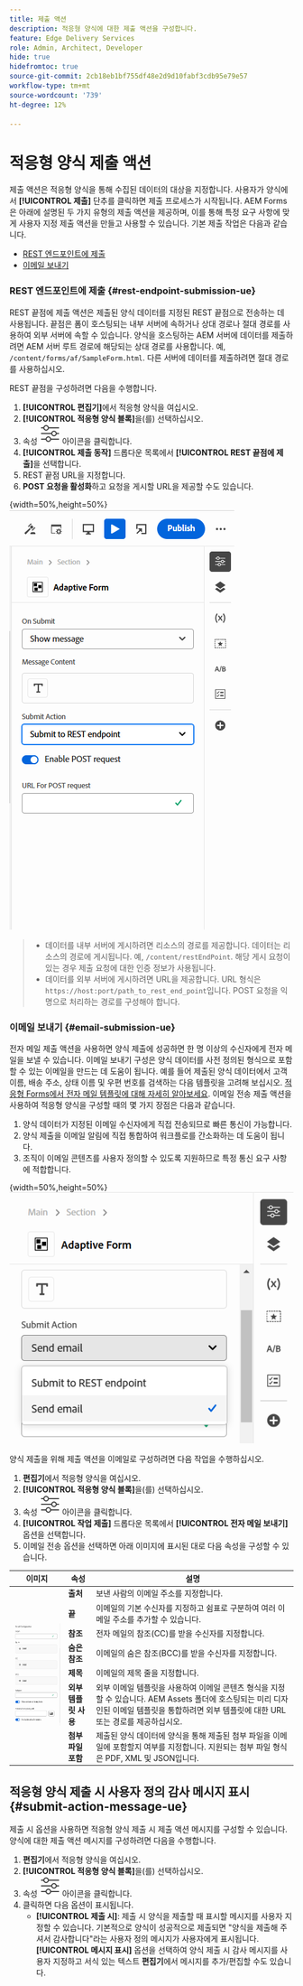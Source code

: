 ```yaml
---
title: 제출 액션
description: 적응형 양식에 대한 제출 액션을 구성합니다.
feature: Edge Delivery Services
role: Admin, Architect, Developer
hide: true
hidefromtoc: true
source-git-commit: 2cb18eb1bf755df48e2d9d10fabf3cdb95e79e57
workflow-type: tm+mt
source-wordcount: '739'
ht-degree: 12%

---
```



# 적응형 양식 제출 액션

제출 액션은 적응형 양식을 통해 수집된 데이터의 대상을 지정합니다. 사용자가 양식에서 **[!UICONTROL 제출]** 단추를 클릭하면 제출 프로세스가 시작됩니다. AEM Forms은 아래에 설명된 두 가지 유형의 제출 액션을 제공하며, 이를 통해 특정 요구 사항에 맞게 사용자 지정 제출 액션을 만들고 사용할 수 있습니다. 기본 제출 작업은 다음과 같습니다.

<!--To define a Submit Action for an Adaptive Form, you use the Properties dialog of the **Adaptive Form block** in the **Editor**-->

* [REST 엔드포인트에 제출](#rest-endpoint-submission-ue)
* [이메일 보내기](#email-submission-ue)


### REST 엔드포인트에 제출 {#rest-endpoint-submission-ue}

REST 끝점에 제출 액션은 제출된 양식 데이터를 지정된 REST 끝점으로 전송하는 데 사용됩니다. 끝점은 폼이 호스팅되는 내부 서버에 속하거나 상대 경로나 절대 경로를 사용하여 외부 서버에 속할 수 있습니다. 양식을 호스팅하는 AEM 서버에 데이터를 제출하려면 AEM 서버 루트 경로에 해당되는 상대 경로를 사용합니다. 예, `/content/forms/af/SampleForm.html`. 다른 서버에 데이터를 제출하려면 절대 경로를 사용하십시오.

<!--Configuring the Submit Action to REST Endpoint for Adaptive Forms offers several benefits such as:  
* It facilitates seamless integration of form data with external systems and services via RESTful APIs.  
* Offers flexibility in managing data submissions from Adaptive Forms, accommodating dynamic and complex data structures.  
* Allows dynamic mapping of form fields to parameters within the REST endpoint URL, enabling adaptable and customizable data submissions.
-->



REST 끝점을 구성하려면 다음을 수행합니다.

1. **[!UICONTROL 편집기]**&#x200B;에서 적응형 양식을 여십시오.
1. **[!UICONTROL 적응형 양식 블록]**&#x200B;을(를) 선택하십시오.
1. 속성 ![속성](/help/forms/assets/Smock_Properties_18_N.svg) 아이콘을 클릭합니다.
1. **[!UICONTROL 제출 동작]** 드롭다운 목록에서 **[!UICONTROL REST 끝점에 제출]**&#x200B;을 선택합니다.
1. REST 끝점 URL을 지정합니다.
1. **POST 요청을 활성화**&#x200B;하고 요청을 게시할 URL을 제공할 수도 있습니다.

{width=50%,height=50%}![적응형 양식에 대한 사후 요청 활성화](/help/forms/assets/enable-post-request-ue.png)

>
>
> * 데이터를 내부 서버에 게시하려면 리소스의 경로를 제공합니다. 데이터는 리소스의 경로에 게시됩니다. 예, `/content/restEndPoint`. 해당 게시 요청이 있는 경우 제출 요청에 대한 인증 정보가 사용됩니다.
> * 데이터를 외부 서버에 게시하려면 URL을 제공합니다. URL 형식은 `https://host:port/path_to_rest_end_point`입니다. POST 요청을 익명으로 처리하는 경로를 구성해야 합니다.

### 이메일 보내기 {#email-submission-ue}

전자 메일 제출 액션을 사용하면 양식 제출에 성공하면 한 명 이상의 수신자에게 전자 메일을 보낼 수 있습니다. 이메일 보내기 구성은 양식 데이터를 사전 정의된 형식으로 포함할 수 있는 이메일을 만드는 데 도움이 됩니다. 예를 들어 제출된 양식 데이터에서 고객 이름, 배송 주소, 상태 이름 및 우편 번호를 검색하는 다음 템플릿을 고려해 보십시오. [적응형 Forms에서 전자 메일 템플릿에 대해 자세히 알아보세요](/help/forms/html-email-templates-in-adaptive-forms.md). 이메일 전송 제출 액션을 사용하여 적응형 양식을 구성할 때의 몇 가지 장점은 다음과 같습니다.

1. 양식 데이터가 지정된 이메일 수신자에게 직접 전송되므로 빠른 통신이 가능합니다.
1. 양식 제출을 이메일 알림에 직접 통합하여 워크플로를 간소화하는 데 도움이 됩니다.
1. 조직이 이메일 콘텐츠를 사용자 정의할 수 있도록 지원하므로 특정 통신 요구 사항에 적합합니다.

{width=50%,height=50%}![유니버설 편집기의 적응형 양식 속성](/help/forms/assets/submit-actions-ue.png)


양식 제출을 위해 제출 액션을 이메일로 구성하려면 다음 작업을 수행하십시오.

1. **편집기**&#x200B;에서 적응형 양식을 여십시오.
1. **[!UICONTROL 적응형 양식 블록]**&#x200B;을(를) 선택하십시오.
1. 속성 ![속성](/help/forms/assets/Smock_Properties_18_N.svg) 아이콘을 클릭합니다.
1. **[!UICONTROL 작업 제출]** 드롭다운 목록에서 **[!UICONTROL 전자 메일 보내기]** 옵션을 선택합니다.
1. 이메일 전송 옵션을 선택하면 아래 이미지에 표시된 대로 다음 속성을 구성할 수 있습니다.

<table>
  <thead>
    <tr>
      <th>이미지</th>
      <th>속성</th>
      <th>설명</th>
    </tr>
  </thead>
  <tbody>
    <tr>
    <td rowspan="7"><img src="/help/forms/assets/email-config-ue.png" alt="이메일 구성"></td> 
    <td><b>출처</td>
    <td>보낸 사람의 이메일 주소를 지정합니다.</td>
    </tr>
    <tr>
      <td><b>끝</td>
      <td>이메일의 기본 수신자를 지정하고 쉼표로 구분하여 여러 이메일 주소를 추가할 수 있습니다.</td>
    </tr>
    <tr>
      <td><b>참조</td>
      <td>전자 메일의 참조(CC)를 받을 수신자를 지정합니다.</td>
    </tr>
    <tr>
      <td><b>숨은 참조</td>
      <td>이메일의 숨은 참조(BCC)를 받을 수신자를 지정합니다.</td>
    </tr>
    <tr>
      <td><b>제목</td>
      <td>이메일의 제목 줄을 지정합니다.</td>
    </tr>
    <tr>
      <td><b>외부 템플릿 사용</td>
      <td>외부 이메일 템플릿을 사용하여 이메일 콘텐츠 형식을 지정할 수 있습니다. AEM Assets 폴더에 호스팅되는 미리 디자인된 이메일 템플릿을 통합하려면 외부 템플릿에 대한 URL 또는 경로를 제공하십시오.</td>
    </tr>
    <tr>
      <td><b>첨부 파일 포함</td>
      <td>제출된 양식 데이터에 양식을 통해 제출된 첨부 파일을 이메일에 포함할지 여부를 지정합니다. 지원되는 첨부 파일 형식은 PDF, XML 및 JSON입니다.</td>
    </tr>
  </tbody>
</table>






<!--
        
        * **From**: The email address of the sender.
        * **To**: Specify the primary recipients of the email, multiple email addresses can be added, separated by commas.
        * **CC**: Specify the recipients who should receive a carbon copy (CC) of the email.
        * **BCC**: Specify the recipients who should receive a blind carbon copy (BCC) of the email.
        * **Subject**: Specify the subject line of the email.
        * **Use External Template**: Enables the use of an external email template for formatting the email content. Provide the URL or path to the External template path to integrate a pre-designed email template hosted in your AEM Assets folder.
        * **Include Attachment**: Specifies whether the submitted form data should include an attachment submitted through the form in the email.

    {width=50%,height=50%}![Enable post request for adaptive forms](/help/forms/assets/email-config-ue.png)

-->

## 적응형 양식 제출 시 사용자 정의 감사 메시지 표시 {#submit-action-message-ue}

제출 시 옵션을 사용하면 적응형 양식 제출 시 제출 액션 메시지를 구성할 수 있습니다. 양식에 대한 제출 액션 메시지를 구성하려면 다음을 수행합니다.

1. **편집기**&#x200B;에서 적응형 양식을 여십시오.
1. **[!UICONTROL 적응형 양식 블록]**&#x200B;을(를) 선택하십시오.
1. 속성 ![속성](/help/forms/assets/Smock_Properties_18_N.svg) 아이콘을 클릭합니다.
1. 클릭하면 다음 옵션이 표시됩니다.
   * **[!UICONTROL 제출 시]**: 제출 시 양식을 제출할 때 표시할 메시지를 사용자 지정할 수 있습니다. 기본적으로 양식이 성공적으로 제출되면 &quot;양식을 제출해 주셔서 감사합니다&quot;라는 사용자 정의 메시지가 사용자에게 표시됩니다.
**[!UICONTROL 메시지 표시]** 옵션을 선택하여 양식 제출 시 감사 메시지를 사용자 지정하고 서식 있는 텍스트 **편집기**&#x200B;에서 메시지를 추가/편집할 수도 있습니다.


